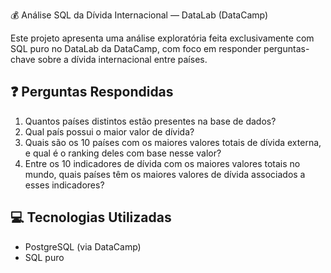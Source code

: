  💰 Análise SQL da Dívida Internacional — DataLab (DataCamp)

Este projeto apresenta uma análise exploratória feita exclusivamente com SQL puro no DataLab da DataCamp, com foco em responder perguntas-chave sobre a dívida internacional entre países.

## ❓ Perguntas Respondidas

1. Quantos países distintos estão presentes na base de dados?
2. Qual país possui o maior valor de dívida?
3. Quais são os 10 países com os maiores valores totais de dívida externa, e qual é o ranking deles com base nesse valor?
4. Entre os 10 indicadores de dívida com os maiores valores totais no mundo, quais países têm os maiores valores de dívida associados a esses indicadores?

## 💻 Tecnologias Utilizadas

- PostgreSQL (via DataCamp)
- SQL puro
